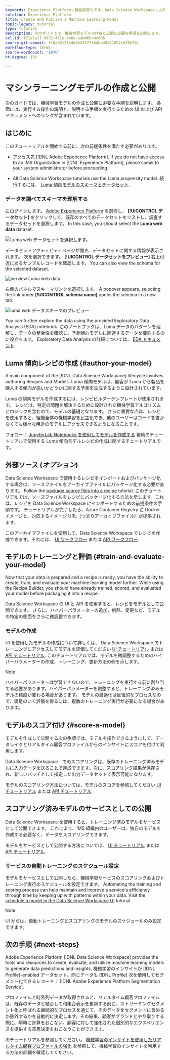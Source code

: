 ```yaml
---
keywords: Experience Platform；機械学習モデル；Data Science Workspace；人気の高いトピック；モデルの作成と公開
solution: Experience Platform
title: Create and Publish a Machine Learning Model
topic-legacy: tutorial
type: Tutorial
description: 次のガイドでは、機械学習モデルの作成と公開に必要な手順を説明します。
exl-id: f71e5a17-9952-411e-8e6a-aab46bc4c006
source-git-commit: ff8a3612f34d6547577564ba40261052cd78ef01
workflow-type: tm+mt
source-wordcount: '1076'
ht-degree: 15%

---
```



# マシンラーニングモデルの作成と公開

次のガイドでは、機械学習モデルの作成と公開に必要な手順を説明します。 各節には、実行する操作の説明と、説明する手順を実行するための UI および API ドキュメントへのリンクが含まれています。

## はじめに

このチュートリアルを開始する前に、次の前提条件を満たす必要があります。

- アクセス先 [!DNL Adobe Experience Platform]. If you do not have access to an IMS Organization in [!DNL Experience Platform], please speak to your system administrator before proceeding.

- All Data Science Workspace tutorials use the Luma propensity model. 続行するには、 [Luma 傾向モデルのスキーマとデータセット](./create-luma-data.md).

### データを調べてスキーマを理解する

にログインします。 [Adobe Experience Platform](https://platform.adobe.com/) を選択し、 **[!UICONTROL データセット]** をクリックして、既存のすべてのデータセットをリストし、調査するデータセットを選択します。 In this case, you should select the **Luma web data** dataset.

![Luma web データセットを選択します。](../images/models-recipes/model-walkthrough/luma-dataset.png)

データセットアクティビティページが開き、データセットに関する情報が表示されます。 次を選択できます。 **[!UICONTROL データセットをプレビュー]** 右上付近にあるサンプルレコードを確認します。 You can also view the schema for the selected dataset.

![perview Luma web data](../images/models-recipes/model-walkthrough/preview-dataset.png)

右側のパネルでスキーマリンクを選択します。 A popover appears, selecting the link under **[!UICONTROL schema name]** opens the schema in a new tab.

![luma web データスキーマのプレビュー](../images/models-recipes/model-walkthrough/preview-schema.png)

You can further explore the data using the provided Exploratory Data Analysis (EDA) notebook. このノートブックは、Luma データのパターンを理解し、データの整合性を確認し、予測傾向モデルに関連するデータを要約するのに役立ちます。 Exploratory Data Analysis の詳細については、 [EDA ドキュメント](../jupyterlab/eda-notebook.md).

## Luma 傾向レシピの作成 {#author-your-model}

A main component of the [!DNL Data Science Workspace] lifecycle involves authoring Recipes and Models. Luma 傾向モデルは、顧客が Luma から製品を購入する傾向が高いかどうかに関する予測を生成するように設計されています。

Luma の傾向モデルを作成するには、レシピビルダーテンプレートが使用されます。 レシピは、特定の問題を解決するために設計された機械学習アルゴリズムとロジックを含むので、モデルの基礎となります。 さらに重要な点は、レシピを使用すると、組織全体の機械学習を民主化でき、他のユーザーはコードを書かなくても様々な用途のモデルにアクセスできるようになることです。

フォロー： [JupyterLab Notebooks を使用してモデルを作成する](../jupyterlab/create-a-model.md) 後続のチュートリアルで使用する Luma 傾向モデルレシピの作成に関するチュートリアルです。

## 外部ソース (*オプション*)

Data Science Workspace で使用するレシピをインポートおよびパッケージ化する場合は、ソースファイルをアーカイブファイルにパッケージ化する必要があります。 Follow the [package source files into a recipe](./package-source-files-recipe.md) tutorial. このチュートリアルでは、ソースファイルをレシピにパッケージ化する方法を示します。これは、レシピを Data Science Workspace にインポートするための前提条件の手順です。 チュートリアルが完了したら、Azure Container Registry に Docker イメージと、対応するイメージ URL（つまりアーカイブファイル）が提供されます。

このアーカイブファイルを使用して、Data Science Workspace でレシピを作成できます。それには、 [UI ワークフロー](./import-packaged-recipe-ui.md) または [API ワークフロー](./import-packaged-recipe-api.md).

## モデルのトレーニングと評価 {#train-and-evaluate-your-model}

Now that your data is prepared and a recipe is ready, you have the ability to create, train, and evaluate your machine learning model further. While using the Recipe Builder, you should have already trained, scored, and evaluated your model before packaging it into a recipe.

Data Science Workspace の UI と API を使用すると、レシピをモデルとして公開できます。 さらに、ハイパーパラメーターの追加、削除、変更など、モデルの特定の側面をさらに微調整できます。

### モデルの作成

UI を使用したモデルの作成について詳しくは、 Data Science Workspace でトレーニングにアクセスしてモデルを評価してください [UI チュートリアル](./train-evaluate-model-ui.md) または [API チュートリアル](./train-evaluate-model-api.md). このチュートリアルでは、モデルを微調整するためのハイパーパラメーターの作成、トレーニング、更新方法の例を示します。

>[!NOTE]
>
> ハイパーパラメーターは学習できないので、トレーニングを実行する前に割り当てる必要があります。ハイパーパラメーターを調整すると、トレーニング済みモデルの精度が変わる場合があります。 モデルの最適化は反復的なプロセスなので、満足のいく評価を得るには、複数のトレーニング実行が必要になる場合があります。

## モデルのスコア付け {#score-a-model}

モデルを作成して公開する次の手順では、モデルを操作できるようにして、データレイクとリアルタイム顧客プロファイルからのインサイトにスコアを付けて利用します。

 Data Science Workspace　でのスコアリングは、既存のトレーニング済みモデルに入力データを送ることで達成できます。次に、スコアリング結果が保存され、新しいバッチとして指定した出力データセットで表示可能になります。

モデルのスコアリング方法については、モデルのスコアを参照してください [UI チュートリアル](./score-model-ui.md) または [API チュートリアル](./score-model-api.md).

## スコアリング済みモデルのサービスとしての公開

Data Science Workspace を使用すると、トレーニング済みモデルをサービスとして公開できます。 これにより、IMS 組織内のユーザーは、独自のモデルを作成する必要なく、データをスコアリングできます。

モデルをサービスとして公開する方法については、 [UI チュートリアル](./publish-model-service-ui.md) または [API チュートリアル](./publish-model-service-api.md).

### サービスの自動トレーニングのスケジュール設定

モデルをサービスとして公開したら、機械学習サービスのスコアリングおよびトレーニング実行のスケジュールを設定できます。 Automating the training and scoring process can help maintain and improve a service&#39;s efficiency through time by keeping up with patterns within your data. Visit the [schedule a model in the Data Science Workspace UI](./schedule-models-ui.md) tutorial.

>[!NOTE]
>
> UI からは、自動トレーニングとスコアリングのモデルのスケジュールのみ設定できます。

## 次の手順 {#next-steps}

Adobe Experience Platform [!DNL Data Science Workspace] provides the tools and resources to create, evaluate, and utilize machine learning models to generate data predictions and insights. 機械学習のインサイトが [!DNL Profile]-enabled データセット。同じデータも [!DNL Profile] 次を使用してセグメント化できるレコード： [!DNL Adobe Experience Platform Segmentation Service].

プロファイルと時系列データが取得されると、リアルタイム顧客プロファイルは、既存のデータと結合して和集合表示を更新する前に、ストリーミングセグメント化と呼ばれる継続的なプロセスを通じて、そのデータをセグメントに含めるか除外するかを自動的に決定します。その結果、顧客がブランドとやり取りする際に、瞬時に計算をおこない、顧客に対して強化された個別的なエクスペリエンスを提供する意思決定をおこなうことができます。

のチュートリアルを参照してください。 [機械学習のインサイトを使用したリアルタイム顧客プロファイルの強化](./enrich-profile.md) を参照して、機械学習のインサイトを利用する方法の詳細を確認してください。
